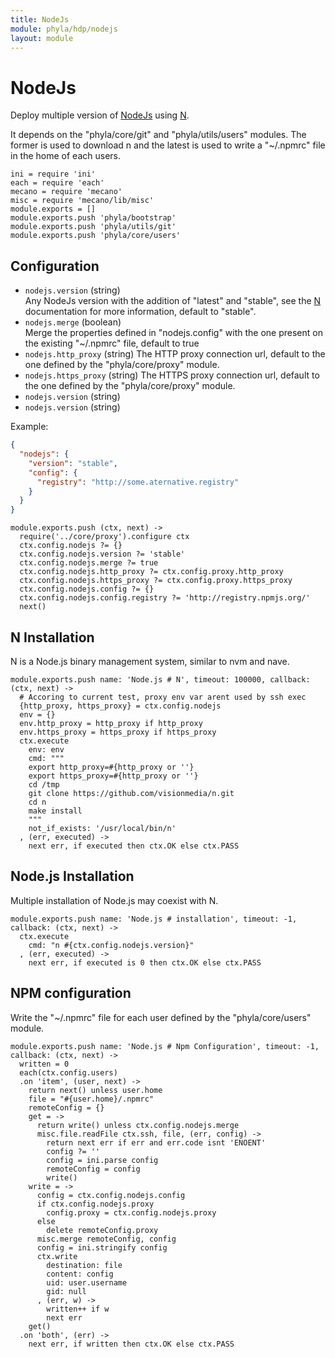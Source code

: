 ```yaml
---
title: NodeJs
module: phyla/hdp/nodejs
layout: module
---
```


# NodeJs

Deploy multiple version of [NodeJs] using [N].

It depends on the "phyla/core/git" and "phyla/utils/users" modules. The former
is used to download n and the latest is used to write a "~/.npmrc" file in the
home of each users.

    ini = require 'ini'
    each = require 'each'
    mecano = require 'mecano'
    misc = require 'mecano/lib/misc'
    module.exports = []
    module.exports.push 'phyla/bootstrap'
    module.exports.push 'phyla/utils/git'
    module.exports.push 'phyla/core/users'

## Configuration

*   `nodejs.version` (string)   
    Any NodeJs version with the addition of "latest" and "stable", see the [N] 
    documentation for more information, default to "stable".
*   `nodejs.merge` (boolean)   
    Merge the properties defined in "nodejs.config" with the one present on
    the existing "~/.npmrc" file, default to true
*   `nodejs.http_proxy` (string)
    The HTTP proxy connection url, default to the one defined by the 
    "phyla/core/proxy" module.
*   `nodejs.https_proxy` (string)
    The HTTPS proxy connection url, default to the one defined by the 
    "phyla/core/proxy" module.
*   `nodejs.version` (string)
*   `nodejs.version` (string)

Example:

```json
{
  "nodejs": {
    "version": "stable",
    "config": {
      "registry": "http://some.aternative.registry"
    }
  }
}
```

    module.exports.push (ctx, next) ->
      require('../core/proxy').configure ctx
      ctx.config.nodejs ?= {}
      ctx.config.nodejs.version ?= 'stable'
      ctx.config.nodejs.merge ?= true
      ctx.config.nodejs.http_proxy ?= ctx.config.proxy.http_proxy
      ctx.config.nodejs.https_proxy ?= ctx.config.proxy.https_proxy
      ctx.config.nodejs.config ?= {}
      ctx.config.nodejs.config.registry ?= 'http://registry.npmjs.org/'
      next()

## N Installation

N is a Node.js binary management system, similar to nvm and nave.

    module.exports.push name: 'Node.js # N', timeout: 100000, callback: (ctx, next) ->
      # Accoring to current test, proxy env var arent used by ssh exec
      {http_proxy, https_proxy} = ctx.config.nodejs
      env = {}
      env.http_proxy = http_proxy if http_proxy
      env.https_proxy = https_proxy if https_proxy
      ctx.execute
        env: env
        cmd: """
        export http_proxy=#{http_proxy or ''}
        export https_proxy=#{http_proxy or ''}
        cd /tmp
        git clone https://github.com/visionmedia/n.git
        cd n
        make install
        """
        not_if_exists: '/usr/local/bin/n'
      , (err, executed) ->
        next err, if executed then ctx.OK else ctx.PASS

## Node.js Installation

Multiple installation of Node.js may coexist with N.

    module.exports.push name: 'Node.js # installation', timeout: -1, callback: (ctx, next) ->
      ctx.execute
        cmd: "n #{ctx.config.nodejs.version}"
      , (err, executed) ->
        next err, if executed is 0 then ctx.OK else ctx.PASS


## NPM configuration

Write the "~/.npmrc" file for each user defined by the "phyla/core/users" 
module.

    module.exports.push name: 'Node.js # Npm Configuration', timeout: -1, callback: (ctx, next) ->
      written = 0
      each(ctx.config.users)
      .on 'item', (user, next) ->
        return next() unless user.home
        file = "#{user.home}/.npmrc"
        remoteConfig = {}
        get = ->
          return write() unless ctx.config.nodejs.merge
          misc.file.readFile ctx.ssh, file, (err, config) ->
            return next err if err and err.code isnt 'ENOENT'
            config ?= ''
            config = ini.parse config
            remoteConfig = config
            write()
        write = ->
          config = ctx.config.nodejs.config
          if ctx.config.nodejs.proxy
            config.proxy = ctx.config.nodejs.proxy
          else 
            delete remoteConfig.proxy
          misc.merge remoteConfig, config
          config = ini.stringify config
          ctx.write
            destination: file
            content: config
            uid: user.username
            gid: null
          , (err, w) ->
            written++ if w
            next err
        get()
      .on 'both', (err) ->
        next err, if written then ctx.OK else ctx.PASS

[nodejs]: http://www.nodejs.org
[n]: https://github.com/visionmedia/n

